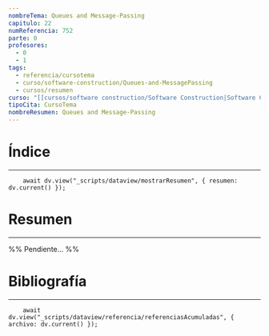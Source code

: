 ```yaml
---
nombreTema: Queues and Message-Passing
capitulo: 22
numReferencia: 752
parte: 0
profesores:
  - 0
  - 1
tags:
  - referencia/cursotema
  - curso/software-construction/Queues-and-MessagePassing
  - cursos/resumen
curso: "[[cursos/software construction/Software Construction|Software Construction]]"
tipoCita: CursoTema
nombreResumen: Queues and Message-Passing
---
```

# Índice
---
```dataviewjs
    await dv.view("_scripts/dataview/mostrarResumen", { resumen: dv.current() });
```

# Resumen
---
%% Pendiente... %%


# Bibliografía
---
```dataviewjs
	await dv.view("_scripts/dataview/referencia/referenciasAcumuladas", { archivo: dv.current() });
```